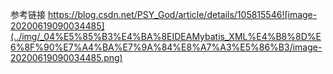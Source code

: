参考链接 https://blog.csdn.net/PSY_God/article/details/105815546![image-20200619090034485](../img/_04%E5%85%B3%E4%BA%8EIDEAMybatis_XML%E4%B8%8D%E6%8F%90%E7%A4%BA%E7%9A%84%E8%A7%A3%E5%86%B3/image-20200619090034485.png)